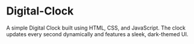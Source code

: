 # Digital-Clock
A simple Digital Clock built using HTML, CSS, and JavaScript. The clock updates every second dynamically and features a sleek, dark-themed UI.
